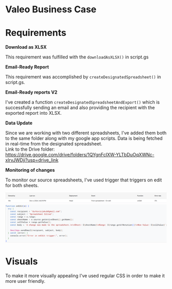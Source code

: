 # Valeo Business Case

# Requirements

**Download as XLSX**  

This requirement was fulfilled with the `downloadAsXLSX()` in script.gs

**Email-Ready Report**  

This requirement was accomplished by `createDesignatedSpreadsheet()` in script.gs.

**Email-Ready reports V2**  

I've created a function `createDesignatedSpreadsheetAndExport()` which is successfully sending an email and also providing the recipient with the exported report into XLSX.

**Data Update**  

Since we are working with two different spreadsheets, I've added them both to the same folder along with my google app scripts. Data is being fetched in real-time from the designated spreadsheet.\
Link to the Drive folder: https://drive.google.com/drive/folders/1QYgnFcIXW-YLTbDuOqXWNc-xlrvJWDji?usp=drive_link

**Monitoring of changes**  

To monitor our source spreadsheets, I've used trigger that triggers on edit for both sheets.

![Project Logo](./images/trigger1.png)
![Project Logo](./images/trigger2.png)




# Visuals

To make it more visually appealing I've used regular CSS in order to make it more user friendly.

